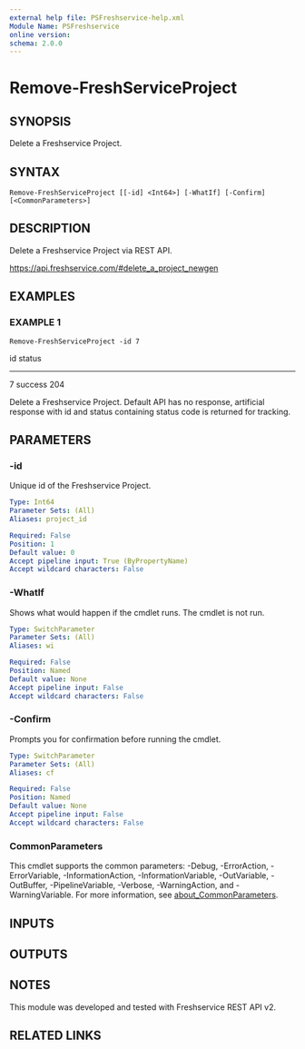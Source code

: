 ```yaml
---
external help file: PSFreshservice-help.xml
Module Name: PSFreshservice
online version:
schema: 2.0.0
---
```


# Remove-FreshServiceProject

## SYNOPSIS
Delete a Freshservice Project.

## SYNTAX

```
Remove-FreshServiceProject [[-id] <Int64>] [-WhatIf] [-Confirm] [<CommonParameters>]
```

## DESCRIPTION
Delete a Freshservice Project via REST API.

https://api.freshservice.com/#delete_a_project_newgen

## EXAMPLES

### EXAMPLE 1
```
Remove-FreshServiceProject -id 7
```

id status
-- ------
7 success 204

Delete a Freshservice Project.
Default API has no response, artificial response with id and
status containing status code is returned for tracking.

## PARAMETERS

### -id
Unique id of the Freshservice Project.

```yaml
Type: Int64
Parameter Sets: (All)
Aliases: project_id

Required: False
Position: 1
Default value: 0
Accept pipeline input: True (ByPropertyName)
Accept wildcard characters: False
```

### -WhatIf
Shows what would happen if the cmdlet runs.
The cmdlet is not run.

```yaml
Type: SwitchParameter
Parameter Sets: (All)
Aliases: wi

Required: False
Position: Named
Default value: None
Accept pipeline input: False
Accept wildcard characters: False
```

### -Confirm
Prompts you for confirmation before running the cmdlet.

```yaml
Type: SwitchParameter
Parameter Sets: (All)
Aliases: cf

Required: False
Position: Named
Default value: None
Accept pipeline input: False
Accept wildcard characters: False
```

### CommonParameters
This cmdlet supports the common parameters: -Debug, -ErrorAction, -ErrorVariable, -InformationAction, -InformationVariable, -OutVariable, -OutBuffer, -PipelineVariable, -Verbose, -WarningAction, and -WarningVariable. For more information, see [about_CommonParameters](http://go.microsoft.com/fwlink/?LinkID=113216).

## INPUTS

## OUTPUTS

## NOTES
This module was developed and tested with Freshservice REST API v2.

## RELATED LINKS
